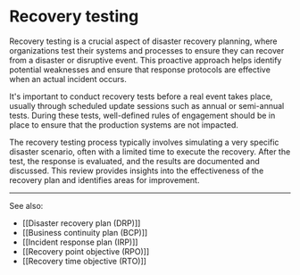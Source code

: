 
# Recovery testing

Recovery testing is a crucial aspect of disaster recovery planning, where organizations test their systems and processes to ensure they can recover from a disaster or disruptive event. This proactive approach helps identify potential weaknesses and ensure that response protocols are effective when an actual incident occurs.

It's important to conduct recovery tests before a real event takes place, usually through scheduled update sessions such as annual or semi-annual tests. During these tests, well-defined rules of engagement should be in place to ensure that the production systems are not impacted.

The recovery testing process typically involves simulating a very specific disaster scenario, often with a limited time to execute the recovery. After the test, the response is evaluated, and the results are documented and discussed. This review provides insights into the effectiveness of the recovery plan and identifies areas for improvement.

---

See also:

- [[Disaster recovery plan (DRP)]]
- [[Business continuity plan (BCP)]]
- [[Incident response plan (IRP)]]
- [[Recovery point objective (RPO)]]
- [[Recovery time objective (RTO)]]